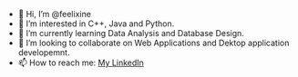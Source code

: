 - 👋 Hi, I’m @feelixine
- 👀 I’m interested in C++, Java and Python.
- 🌱 I’m currently learning Data Analysis and Database Design.
- 💞️ I’m looking to collaborate on Web Applications and Dektop application developemnt.
- 📫 How to reach me: [My LinkedIn](http://linkedin.com/in/felix-oyet-04aba1244/)

<!---
feelixine/feelixine is a ✨ special ✨ repository because its `README.md` (this file) appears on your GitHub profile.
You can click the Preview link to take a look at your changes.
--->
